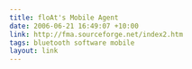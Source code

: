 ```yaml
---
title: floAt's Mobile Agent
date: 2006-06-21 16:49:07 +10:00
link: http://fma.sourceforge.net/index2.htm
tags: bluetooth software mobile
layout: link
---
```


